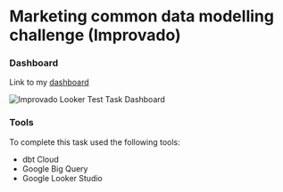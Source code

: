 # Marketing common data modelling challenge (Improvado)

### Dashboard
Link to my [dashboard](https://lookerstudio.google.com/reporting/0e5b4a7a-5a9c-47b7-af80-7c79bfef23b1)

![Improvado Looker Test Task Dashboard](https://github.com/user-attachments/assets/9026ea29-90b4-46f3-8e80-a3089ebd2697)

### Tools
To complete this task used the following tools:
-   dbt Cloud
-   Google Big Query
-   Google Looker Studio
